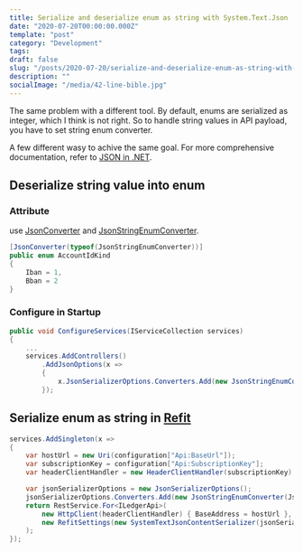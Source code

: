 ```yaml
---
title: Serialize and deserialize enum as string with System.Text.Json
date: "2020-07-20T00:00:00.000Z"
template: "post"
category: "Development"
tags:
draft: false
slug: "/posts/2020-07-20/serialize-and-deserialize-enum-as-string-with-systemtextjson/"
description: ""
socialImage: "/media/42-line-bible.jpg"
---
```

  

The same problem with a different tool. By default, enums are serialized as integer, which I think is not right. So to handle string values in API payload, you have to set string enum converter.

A few different wasy to achive the same goal. For more comprehensive documentation, refer to [JSON in .NET](https://docs.microsoft.com/en-us/dotnet/standard/serialization/system-text-json-how-to). 

## Deserialize string value into enum

### Attribute

use [JsonConverter](https://docs.microsoft.com/en-us/dotnet/api/system.text.json.serialization.jsonconverterattribute?view=netcore-3.0) and [JsonStringEnumConverter](https://docs.microsoft.com/en-us/dotnet/api/system.text.json.serialization.jsonstringenumconverter?view=netcore-3.0).

```csharp
[JsonConverter(typeof(JsonStringEnumConverter))]
public enum AccountIdKind
{
    Iban = 1,
    Bban = 2
}
```

### Configure in Startup

```csharp
public void ConfigureServices(IServiceCollection services)
{
    ...
    services.AddControllers()
        .AddJsonOptions(x =>
        {
            x.JsonSerializerOptions.Converters.Add(new JsonStringEnumConverter());
        });

```

## Serialize enum as string in [Refit](https://github.com/reactiveui/refit)

```csharp
services.AddSingleton(x =>
{
    var hostUrl = new Uri(configuration["Api:BaseUrl"]);
    var subscriptionKey = configuration["Api:SubscriptionKey"];
    var headerClientHandler = new HeaderClientHandler(subscriptionKey);

    var jsonSerializerOptions = new JsonSerializerOptions();
    jsonSerializerOptions.Converters.Add(new JsonStringEnumConverter(JsonNamingPolicy.CamelCase));
    return RestService.For<ILedgerApi>(
        new HttpClient(headerClientHandler) { BaseAddress = hostUrl },
        new RefitSettings(new SystemTextJsonContentSerializer(jsonSerializerOptions))
    );
});

```

